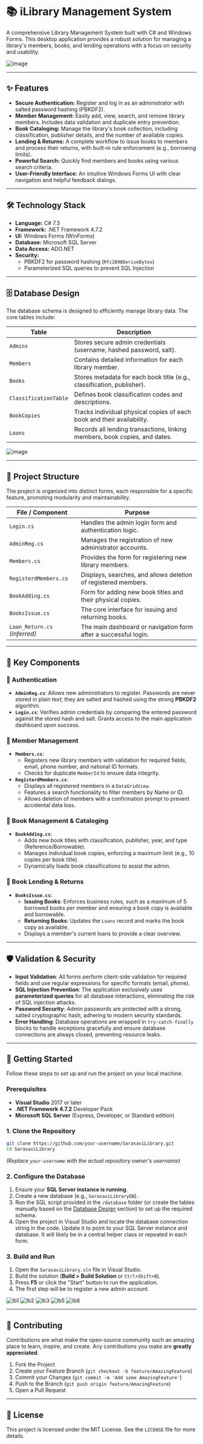 
# 📚 iLibrary Management System

A comprehensive Library Management System built with C# and Windows Forms. This desktop application provides a robust solution for managing a library's members, books, and lending operations with a focus on security and usability.

![image](https://github.com/user-attachments/assets/b0f1bf10-1edb-4962-a68f-24423fb9d3e2)




---

## ✨ Features

*   **Secure Authentication:** Register and log in as an administrator with salted password hashing (PBKDF2).
*   **Member Management:** Easily add, view, search, and remove library members. Includes data validation and duplicate entry prevention.
*   **Book Cataloging:** Manage the library's book collection, including classification, publisher details, and the number of available copies.
*   **Lending & Returns:** A complete workflow to issue books to members and process their returns, with built-in rule enforcement (e.g., borrowing limits).
*   **Powerful Search:** Quickly find members and books using various search criteria.
*   **User-Friendly Interface:** An intuitive Windows Forms UI with clear navigation and helpful feedback dialogs.

---

## 🛠️ Technology Stack

*   **Language:** C# 7.3
*   **Framework:** .NET Framework 4.7.2
*   **UI:** Windows Forms (WinForms)
*   **Database:** Microsoft SQL Server
*   **Data Access:** ADO.NET
*   **Security:**
    *   PBKDF2 for password hashing (`Rfc2898DeriveBytes`)
    *   Parameterized SQL queries to prevent SQL Injection

---

## 🗄️ Database Design

The database schema is designed to efficiently manage library data. The core tables include:

| Table               | Description                                                                 |
| ------------------- | --------------------------------------------------------------------------- |
| `Admins`            | Stores secure admin credentials (username, hashed password, salt).          |
| `Members`           | Contains detailed information for each library member.                      |
| `Books`             | Stores metadata for each book title (e.g., classification, publisher).      |
| `ClassificationTable` | Defines book classification codes and descriptions.                         |
| `BookCopies`        | Tracks individual physical copies of each book and their availability.      |
| `Loans`             | Records all lending transactions, linking members, book copies, and dates.  |

![image](https://github.com/user-attachments/assets/3e8cc28e-57df-4573-a1b7-8df2e985813c)

---

## 📂 Project Structure

The project is organized into distinct forms, each responsible for a specific feature, promoting modularity and maintainability.

| File / Component        | Purpose                                                              |
| ----------------------- | -------------------------------------------------------------------- |
| `Login.cs`              | Handles the admin login form and authentication logic.               |
| `AdminReg.cs`           | Manages the registration of new administrator accounts.              |
| `Members.cs`            | Provides the form for registering new library members.               |
| `RegisterdMembers.cs`   | Displays, searches, and allows deletion of registered members.       |
| `BookAdding.cs`         | Form for adding new book titles and their physical copies.           |
| `BooksIssue.cs`         | The core interface for issuing and returning books.                  |
| `Loan_Return.cs` *(inferred)* | The main dashboard or navigation form after a successful login.      |

---

## 🔑 Key Components

### 🔐 Authentication

*   **`AdminReg.cs`**: Allows new administrators to register. Passwords are never stored in plain text; they are salted and hashed using the strong **PBKDF2** algorithm.
*   **`Login.cs`**: Verifies admin credentials by comparing the entered password against the stored hash and salt. Grants access to the main application dashboard upon success.

### 👥 Member Management

*   **`Members.cs`**:
    *   Registers new library members with validation for required fields, email, phone number, and national ID formats.
    *   Checks for duplicate `MemberId` to ensure data integrity.
*   **`RegisterdMembers.cs`**:
    *   Displays all registered members in a `DataGridView`.
    *   Features a search functionality to filter members by Name or ID.
    *   Allows deletion of members with a confirmation prompt to prevent accidental data loss.

### 📖 Book Management & Cataloging

*   **`BookAdding.cs`**:
    *   Adds new book titles with classification, publisher, year, and type (Reference/Borrowable).
    *   Manages individual book copies, enforcing a maximum limit (e.g., 10 copies per book title).
    *   Dynamically loads book classifications to assist the admin.

### 🔄 Book Lending & Returns

*   **`BooksIssue.cs`**:
    *   **Issuing Books**: Enforces business rules, such as a maximum of 5 borrowed books per member and ensuring a book copy is available and borrowable.
    *   **Returning Books**: Updates the `Loans` record and marks the book copy as available.
    *   Displays a member's current loans to provide a clear overview.

---

## 🛡️ Validation & Security

*   **Input Validation**: All forms perform client-side validation for required fields and use regular expressions for specific formats (email, phone).
*   **SQL Injection Prevention**: The application exclusively uses **parameterized queries** for all database interactions, eliminating the risk of SQL injection attacks.
*   **Password Security**: Admin passwords are protected with a strong, salted cryptographic hash, adhering to modern security standards.
*   **Error Handling**: Database operations are wrapped in `try-catch-finally` blocks to handle exceptions gracefully and ensure database connections are always closed, preventing resource leaks.

---

## 🚀 Getting Started

Follow these steps to set up and run the project on your local machine.

### Prerequisites

*   **Visual Studio** 2017 or later
*   **.NET Framework 4.7.2** Developer Pack
*   **Microsoft SQL Server** (Express, Developer, or Standard edition)

### 1. Clone the Repository

```bash
git clone https://github.com/your-username/SarasaviLibrary.git
cd SarasaviLibrary
```
*(Replace `your-username` with the actual repository owner's username)*

### 2. Configure the Database

1.  Ensure your **SQL Server instance is running**.
2.  Create a new database (e.g., `SarasaviLibraryDB`).
3.  Run the SQL script provided in the `/database` folder (or create the tables manually based on the [Database Design](#-database-design) section) to set up the required schema.
4.  Open the project in Visual Studio and locate the database connection string in the code. Update it to point to your SQL Server instance and database. It will likely be in a central helper class or repeated in each form.

### 3. Build and Run

1.  Open the `SarasaviLibrary.sln` file in Visual Studio.
2.  Build the solution (**Build > Build Solution** or `Ctrl+Shift+B`).
3.  Press **F5** or click the "Start" button to run the application.
4.  The first step will be to register a new admin account.

![lb1](https://github.com/user-attachments/assets/9aaccd81-a98d-4c15-8a4b-ad5ba26bf28e)
![lb2](https://github.com/user-attachments/assets/4df89f25-0b29-40cb-afb6-15245988ffa9)
![lb3](https://github.com/user-attachments/assets/eeb25acd-47a2-4c25-a93a-fa9eb5947405)
![lb5](https://github.com/user-attachments/assets/eb1b7b33-8c1d-4918-a5a7-d54fa33bd5d7)
![lb6](https://github.com/user-attachments/assets/ea218e6f-1f8e-4c26-b658-c5c2be2f2997)

---

## 🙌 Contributing

Contributions are what make the open-source community such an amazing place to learn, inspire, and create. Any contributions you make are **greatly appreciated**.

1.  Fork the Project
2.  Create your Feature Branch (`git checkout -b feature/AmazingFeature`)
3.  Commit your Changes (`git commit -m 'Add some AmazingFeature'`)
4.  Push to the Branch (`git push origin feature/AmazingFeature`)
5.  Open a Pull Request

---

## 📄 License

This project is licensed under the MIT License. See the `LICENSE` file for more details.
